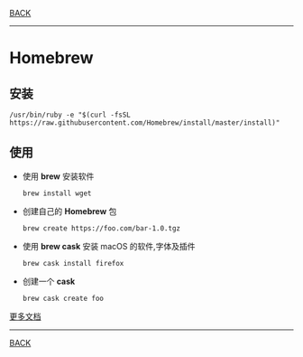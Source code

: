 [BACK](README.md)

---
# Homebrew

## 安装

```shell
/usr/bin/ruby -e "$(curl -fsSL https://raw.githubusercontent.com/Homebrew/install/master/install)"
```

## 使用

* 使用 **brew** 安装软件

    ```shell
    brew install wget
    ```

* 创建自己的 **Homebrew** 包

    ```shell
    brew create https://foo.com/bar-1.0.tgz
    ```

* 使用 **brew cask** 安装 macOS 的软件,字体及插件

    ```shell
    brew cask install firefox
    ```

* 创建一个 **cask**

    ```shell
    brew cask create foo
    ```

 [更多文档](https://docs.brew.sh/)

---
[BACK](README.md)
